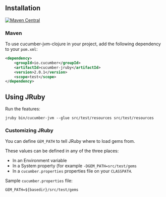 ## Installation

[![Maven Central](https://maven-badges.herokuapp.com/maven-central/io.cucumber/cucumber-jruby/badge.svg)](https://maven-badges.herokuapp.com/maven-central/io.cucumber/cucumber-jruby)

### Maven
To use cucumber-jvm-clojure in your project, add the following dependency to your `pom.xml`:
```xml
<dependency>
    <groupId>io.cucumber</groupId>
    <artifactId>cucumber-jruby</artifactId>
    <version>2.0.1</version>
    <scope>test</scope>
</dependency>
```

## Using JRuby

Run the features:

```
jruby bin/cucumber-jvm --glue src/test/resources src/test/resources
```

### Customizing JRuby

You can define `GEM_PATH` to tell JRuby where to load gems from.

These values can be defined in any of the three places:

* In an Environment variable
* In a System property (for example `-DGEM_PATH=src/test/gems`
* In a `cucumber.properties` properties file on your `CLASSPATH`.

Sample `cucumber.properties` file:

```
GEM_PATH=${basedir}/src/test/gems
```
